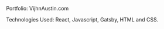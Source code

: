 

Portfolio: VijhnAustin.com


Technologies Used: React, Javascript, Gatsby, HTML and CSS. 








